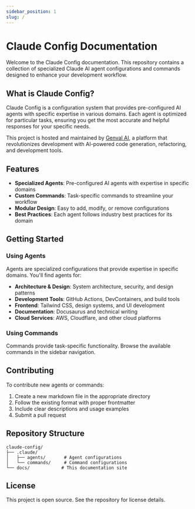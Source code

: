 ```yaml
---
sidebar_position: 1
slug: /
---
```


# Claude Config Documentation

Welcome to the Claude Config documentation. This repository contains a collection of specialized Claude AI agent configurations and commands designed to enhance your development workflow.

## What is Claude Config?

Claude Config is a configuration system that provides pre-configured AI agents with specific expertise in various domains. Each agent is optimized for particular tasks, ensuring you get the most accurate and helpful responses for your specific needs.

This project is hosted and maintained by [Genval AI](https://genval.ai), a platform that revolutionizes development with AI-powered code generation, refactoring, and development tools.

## Features

- **Specialized Agents**: Pre-configured AI agents with expertise in specific domains
- **Custom Commands**: Task-specific commands to streamline your workflow
- **Modular Design**: Easy to add, modify, or remove configurations
- **Best Practices**: Each agent follows industry best practices for its domain

## Getting Started

### Using Agents

Agents are specialized configurations that provide expertise in specific domains. You'll find agents for:

- **Architecture & Design**: System architecture, security, and design patterns
- **Development Tools**: GitHub Actions, DevContainers, and build tools
- **Frontend**: Tailwind CSS, design systems, and UI development
- **Documentation**: Docusaurus and technical writing
- **Cloud Services**: AWS, Cloudflare, and other cloud platforms

### Using Commands

Commands provide task-specific functionality. Browse the available commands in the sidebar navigation.

## Contributing

To contribute new agents or commands:

1. Create a new markdown file in the appropriate directory
2. Follow the existing format with proper frontmatter
3. Include clear descriptions and usage examples
4. Submit a pull request

## Repository Structure

```
claude-config/
├── .claude/
│   ├── agents/       # Agent configurations
│   └── commands/     # Command configurations
└── docs/            # This documentation site
```

## License

This project is open source. See the repository for license details.